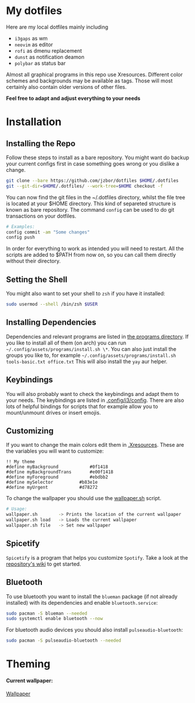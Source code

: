 # My dotfiles

Here are my local dotfiles mainly including

* `i3gaps` as wm
* `neovim` as editor
* `rofi` as dmenu replacement
* `dunst` as notification deamon
* `polybar` as status bar

Almost all graphical programs in this repo use Xresources.
Different color schemes and backgrounds may be available as tags.
Those will most certainly also contain older versions of other files.

**Feel free to adapt and adjust everything to your needs**


# Installation

## Installing the Repo
Follow these steps to install as a bare repository.
You might want do backup your current configs first in case something goes wrong or you dislike a change.
``` sh
git clone --bare https://github.com/jzbor/dotfiles $HOME/.dotfiles
git --git-dir=$HOME/.dotfiles/ --work-tree=$HOME checkout -f
```
You can now find the git files in the ~/.dotfiles directory, whilst the file tree is located at your $HOME directory.
This kind of separeted structure is known as bare repository.
The command `config` can be used to do git transactions on your dotfiles.
``` sh
# Examples:
config commit -am "Some changes"
config push
```
In order for everything to work as intended you will need to restart.
All the scripts are added to $PATH from now on, so you can call them directly without their directory.

## Setting the Shell
You might also want to set your shell to `zsh` if you have it installed:
``` sh
sudo usermod --shell /bin/zsh $USER
```

## Installing Dependencies
Dependencies and relevant programs are listed in [the programs directory](.config/assets/programs/).
If you like to install all of them (on arch) you can run `~/.config/assets/programs/install.sh \*`.
You can also just install the groups you like to, for example `~/.config/assets/programs/install.sh tools-basic.txt office.txt`
This will also install the `yay` aur helper.

## Keybindings
You will also probably want to check the keybindings and adapt them to your needs.
The keybindings are listed in [.config/i3/config](.config/i3/config).
There are also lots of helpful bindings for scripts that for example allow you to mount/unmount drives or insert emojis.

## Customizing
If you want to change the main colors edit them in [.Xresources](.Xresources).
These are the variables you will want to customize:
```
!! My theme
#define myBackground			#0f1418
#define myBackgroundTrans		#e00f1418
#define myForeground			#ebdbb2
#define mySelector			#b83e1e
#define myUrgent			#d78272
```

To change the wallpaper you should use the [wallpaper.sh](.scripts/de/wallpaper.sh) script.
``` sh
# Usage:
wallpaper.sh	    -> Prints the location of the current wallpaper
wallpaper.sh load   -> Loads the current wallpaper
wallpaper.sh file   -> Set new wallpaper
```

## Spicetify
`Spicetify` is a program that helps you customize `Spotify`.
Take a look at the [repository's wiki](https://github.com/khanhas/spicetify-cli/wiki) to get started.

## Bluetooth
To use bluetooth you want to install the `blueman` package (if not already installed) with its dependencies and enable `bluetooth.service`:
```sh
sudo pacman -S blueman --needed
sudo systemctl enable bluetooth --now
```
For bluetooth audio devices you should also install `pulseaudio-bluetooth`:
```sh
sudo pacman -S pulseaudio-bluetooth --needed
```


# Theming

#### Current wallpaper:
[Wallpaper](.config/assets/)
